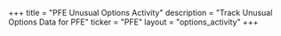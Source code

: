 +++
title = "PFE Unusual Options Activity"
description = "Track Unusual Options Data for PFE"
ticker = "PFE"
layout = "options_activity"
+++

